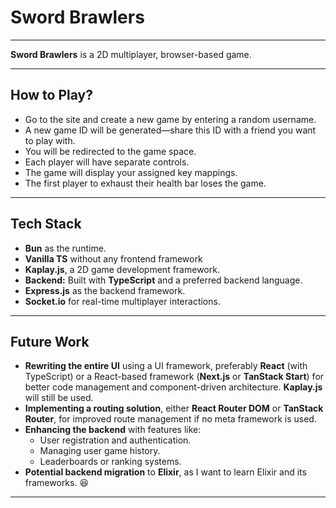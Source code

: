 # Sword Brawlers

---

**Sword Brawlers** is a 2D multiplayer, browser-based game.

---

## How to Play?

- Go to the site and create a new game by entering a random username.
- A new game ID will be generated—share this ID with a friend you want to play with.
- You will be redirected to the game space.
- Each player will have separate controls.
- The game will display your assigned key mappings.
- The first player to exhaust their health bar loses the game.

<!-- ### Additional Points:

- Add a brief explanation of the game mechanics (e.g., attacking, defending, and movement).
- Mention whether there are any power-ups or special moves.
- Clarify if there is a time limit or other win conditions. -->

---

## Tech Stack

- **Bun** as the runtime.
- **Vanilla TS** without any frontend framework
- **Kaplay.js**, a 2D game development framework.
- **Backend:** Built with **TypeScript** and a preferred backend language.
- **Express.js** as the backend framework.
- **Socket.io** for real-time multiplayer interactions.

---

## Future Work

- **Rewriting the entire UI** using a UI framework, preferably **React** (with TypeScript) or a React-based framework (**Next.js** or **TanStack Start**) for better code management and component-driven architecture. **Kaplay.js** will still be used.
- **Implementing a routing solution**, either **React Router DOM** or **TanStack Router**, for improved route management if no meta framework is used.
- **Enhancing the backend** with features like:
  - User registration and authentication.
  - Managing user game history.
  - Leaderboards or ranking systems.
- **Potential backend migration** to **Elixir**, as I want to learn Elixir and its frameworks. 😆

<!-- ### Additional Points:

- Specify whether user authentication will be session-based or token-based (e.g., JWT).
- Mention if you're considering cloud hosting options for scalability.
- Detail plans for matchmaking or ranked modes if applicable.
 -->

---
